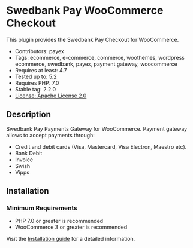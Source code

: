 # Swedbank Pay WooCommerce Checkout

This plugin provides the Swedbank Pay Checkout for WooCommerce.

* Contributors: payex
* Tags: ecommerce, e-commerce, commerce, woothemes, wordpress ecommerce, swedbank, payex, payment gateway, woocommerce
* Requires at least: 4.7
* Tested up to: 5.2
* Requires PHP: 7.0
* Stable tag: 2.2.0
* [License: Apache License 2.0](http://www.apache.org/licenses/LICENSE-2.0)

## Description

Swedbank Pay Payments Gateway for WooCommerce. Payment gateway allows to accept payments through:
* Credit and debit cards (Visa, Mastercard, Visa Electron, Maestro etc).
* Bank Debit
* Invoice
* Swish
* Vipps


## Installation

### Minimum Requirements

* PHP 7.0 or greater is recommended
* WooCommerce 3 or greater is recommended

Visit the [Installation guide](https://github.com/SwedbankPay/swedbank-pay-woocommerce-checkout/blob/master/installation-guide.md) for a detailed information.

